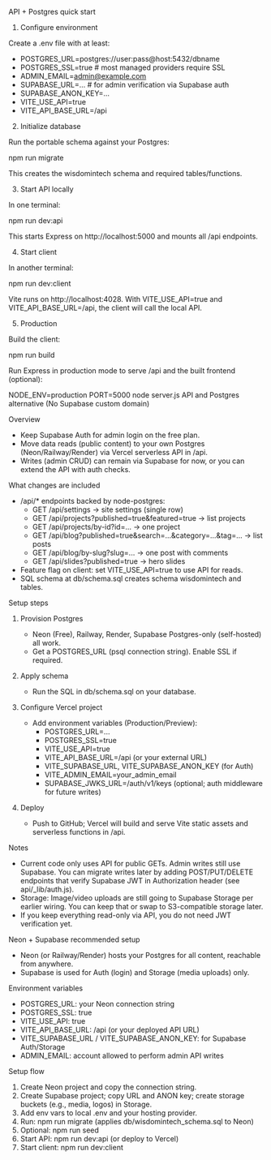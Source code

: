API + Postgres quick start

1) Configure environment

Create a .env file with at least:

- POSTGRES_URL=postgres://user:pass@host:5432/dbname
- POSTGRES_SSL=true   # most managed providers require SSL
- ADMIN_EMAIL=admin@example.com
- SUPABASE_URL=...    # for admin verification via Supabase auth
- SUPABASE_ANON_KEY=...
- VITE_USE_API=true
- VITE_API_BASE_URL=/api

2) Initialize database

Run the portable schema against your Postgres:

  npm run migrate

This creates the wisdomintech schema and required tables/functions.

3) Start API locally

In one terminal:

  npm run dev:api

This starts Express on http://localhost:5000 and mounts all /api endpoints.

4) Start client

In another terminal:

  npm run dev:client

Vite runs on http://localhost:4028. With VITE_USE_API=true and VITE_API_BASE_URL=/api, the client will call the local API.

5) Production

Build the client:

  npm run build

Run Express in production mode to serve /api and the built frontend (optional):

  NODE_ENV=production PORT=5000 node server.js
API and Postgres alternative (No Supabase custom domain)

Overview
- Keep Supabase Auth for admin login on the free plan.
- Move data reads (public content) to your own Postgres (Neon/Railway/Render) via Vercel serverless API in /api.
- Writes (admin CRUD) can remain via Supabase for now, or you can extend the API with auth checks.

What changes are included
- /api/* endpoints backed by node-postgres:
  - GET /api/settings -> site settings (single row)
  - GET /api/projects?published=true&featured=true -> list projects
  - GET /api/projects/by-id?id=... -> one project
  - GET /api/blog?published=true&search=...&category=...&tag=... -> list posts
  - GET /api/blog/by-slug?slug=... -> one post with comments
  - GET /api/slides?published=true -> hero slides
- Feature flag on client: set VITE_USE_API=true to use API for reads.
- SQL schema at db/schema.sql creates schema wisdomintech and tables.

Setup steps
1) Provision Postgres
   - Neon (Free), Railway, Render, Supabase Postgres-only (self-hosted) all work.
   - Get a POSTGRES_URL (psql connection string). Enable SSL if required.

2) Apply schema
   - Run the SQL in db/schema.sql on your database.

3) Configure Vercel project
   - Add environment variables (Production/Preview):
     - POSTGRES_URL=...
     - POSTGRES_SSL=true
     - VITE_USE_API=true
     - VITE_API_BASE_URL=/api (or your external URL)
     - VITE_SUPABASE_URL, VITE_SUPABASE_ANON_KEY (for Auth)
     - VITE_ADMIN_EMAIL=your_admin_email
     - SUPABASE_JWKS_URL=<your-supabase-url>/auth/v1/keys (optional; auth middleware for future writes)

4) Deploy
   - Push to GitHub; Vercel will build and serve Vite static assets and serverless functions in /api.

Notes
- Current code only uses API for public GETs. Admin writes still use Supabase. You can migrate writes later by adding POST/PUT/DELETE endpoints that verify Supabase JWT in Authorization header (see api/_lib/auth.js).
- Storage: Image/video uploads are still going to Supabase Storage per earlier wiring. You can keep that or swap to S3-compatible storage later.
- If you keep everything read-only via API, you do not need JWT verification yet.

Neon + Supabase recommended setup
- Neon (or Railway/Render) hosts your Postgres for all content, reachable from anywhere.
- Supabase is used for Auth (login) and Storage (media uploads) only.

Environment variables
- POSTGRES_URL: your Neon connection string
- POSTGRES_SSL: true
- VITE_USE_API: true
- VITE_API_BASE_URL: /api (or your deployed API URL)
- VITE_SUPABASE_URL / VITE_SUPABASE_ANON_KEY: for Supabase Auth/Storage
- ADMIN_EMAIL: account allowed to perform admin API writes

Setup flow
1) Create Neon project and copy the connection string.
2) Create Supabase project; copy URL and ANON key; create storage buckets (e.g., media, logos) in Storage.
3) Add env vars to local .env and your hosting provider.
4) Run: npm run migrate (applies db/wisdomintech_schema.sql to Neon)
5) Optional: npm run seed
6) Start API: npm run dev:api (or deploy to Vercel)
7) Start client: npm run dev:client

